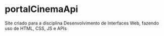 # portalCinemaApi
Site criado para a disciplina Desenvolvimento de Interfaces Web, fazendo uso de HTML, CSS, JS e APIs
